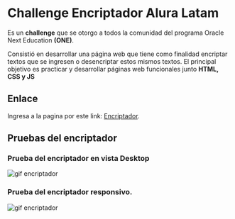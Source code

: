 # Challenge Encriptador Alura Latam

Es un **challenge** que se otorgo a todos la comunidad del programa Oracle Next Education **(ONE)**.

Consistió en desarrollar una página web que tiene como finalidad encriptar textos que se ingresen o desencriptar estos mismos textos. El principal objetivo es practicar y desarrollar páginas web funcionales junto **HTML, CSS y JS**

## Enlace

Ingresa a la pagina por este link:  [Encriptador](https://luisvazquezcarrillo.github.io/EncriptadorL/).



## Pruebas del encriptador

### Prueba del encriptador en vista Desktop
![gif encriptador](https://i.imgur.com/BQ3z87c.gif)

### Prueba del encriptador responsivo.
![gif encriptador](https://i.imgur.com/UuKBlZC.gif)

